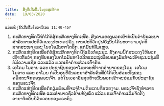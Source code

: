 ```yaml
---
title:  ສິ່ງທີ່ເກີດຂຶ້ນໃນຍຸກສຸດທ້າຍ
date:   19/03/2020
---
```


`ແມ່ນຫຍັງໄດ້ເກີດຂຶ້ນໃນດານີເອນ 11:40-45?`

1.	ກະສັດທາງທິດໃຕ້ກໍ່ໄດ້ຕໍ່ສູ້ກະສັດທາງທິດເໜືອ. ສົງຄາມຂອງພວກເຂົາກໍເປັນຄຳພັນລະນາສຳລັບການປະຕິວັດຂອງປະເທດຝຣັ່ງ. ການປະຕິວັດຢູ່ຝຣັ່ງນັ້ນໄດ້ພະຍາຍາມຢຸດຕິສາດສະໜາ ແລະ ໂບດໂຣມັນກາໂຕລິກ. ແຕ່ມັນກໍລົ້ມເຫຼວ.
2.	ກະສັດແຫ່ງທິດເໜືອກໍຕໍ່ສູ້ກະສັດທາງທິດໃຕ້ແລ້ວກໍ່ຊະນະ. ສົງຄາມນີ້ກໍສະແດງໃຫ້ພວກເຮົາເຫັນວ່າ ກອງທັບຂອງໂບດໂລມັນກາໂຕລິກແລະໝູ່ເພື່ອນຂອງມັນກໍຈະເອົາຊະນະກຸ່ມທີ່ບໍ່ມີຄວາມເຊື່ອ ແລະແລ້ວ ພວກເຂົາກໍຈະຮ່ວມເຂົ້າກັນ.
3.	ເອໂດມ ໂມອາບ ແລະ ປະຊາຊົນຂອງອາໂມນຈະໜີຈາກອຳນາດຂອງໂຣມ. ເອໂດມ ໂມອາບ ແລະ ອາໂມນ ກໍເປັນຮູບທີ່ພັນລະນາສຳລັບຄົນທີ່ບໍ່ໄດ້ເປັນສ່ວນໜຶ່ງຂອງຄຣິສຕະຈັກຂອງພຣະເຈົ້າ. ແຕ່ໃນເວລາອັນສຸດທ້າຍນັ້ນພວກເຂົາຈະຮ່ວມກັບປະຊາຊົນຂອງພຣະເຈົ້າ.
4.	ກະສັດແຫ່ງທິດເໜືອກໍ່ກຽມພ້ອມທີ່ຈະຈູ່ໂຈມດິນແດນທີ່ສວຍງາມ. ພຣະເຈົ້າຊົງທຳລາຍກະສັດທາງທິດເໜືອ ແລະອຳນາດຊົ່ວຮ້າຍທັງໝົດ ແລ້ວພຣະເຈົ້າກໍຈະເລີ່ມຈັດຕັ້ງອານາຈັກອັນນິລັນດອນຂອງພຣະອົງ.